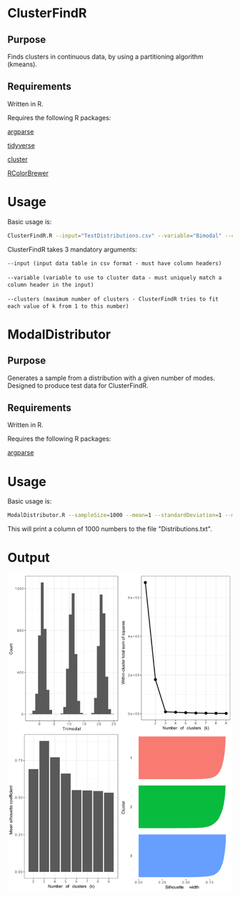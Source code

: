 # ClusterFindR
## Purpose
Finds clusters in continuous data, by using a partitioning algorithm (kmeans).
## Requirements
Written in R.

Requires the following R packages:

[argparse](https://cran.r-project.org/web/packages/argparse/index.html)

[tidyverse](https://cran.r-project.org/web/packages/tidyverse/index.html)

[cluster](https://cran.r-project.org/web/packages/cluster/index.html)

[RColorBrewer](https://cran.r-project.org/web/packages/RColorBrewer/index.html)

# Usage
Basic usage is:
```bash
ClusterFindR.R --input="TestDistributions.csv" --variable="Bimodal" --clusters=2
```
ClusterFindR takes 3 mandatory arguments:

	--input (input data table in csv format - must have column headers)

	--variable (variable to use to cluster data - must uniquely match a column header in the input)

	--clusters (maximum number of clusters - ClusterFindR tries to fit each value of k from 1 to this number)

# ModalDistributor
## Purpose
Generates a sample from a distribution with a given number of modes. Designed to produce test data for ClusterFindR.
## Requirements
Written in R.

Requires the following R packages:

[argparse](https://cran.r-project.org/web/packages/argparse/index.html)

# Usage
Basic usage is:
```bash
ModalDistributor.R --sampleSize=1000 --mean=1 --standardDeviation=1 --modes=1 --interval=10
```
This will print a column of 1000 numbers to the file "Distributions.txt".

# Output
![](https://raw.githubusercontent.com/SamuelHLewis/ClusterFindR/master/ExampleOutput.jpg)

